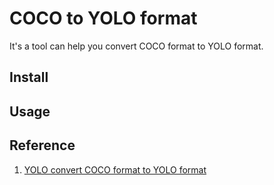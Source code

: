 # COCO to YOLO format

It's a tool can help you convert COCO format to YOLO format.

## Install

## Usage

## Reference

1. [YOLO convert COCO format to YOLO format](https://hackmd.io/@jim93073/r1laqq0jF)